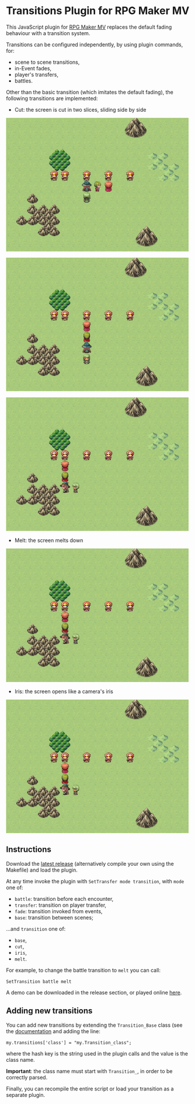Transitions Plugin for RPG Maker MV
===================================

This JavaScript plugin for [RPG Maker MV](http://www.rpgmakerweb.com/products/programs/rpg-maker-mv) replaces the default fading behaviour with a transition system.

Transitions can be configured independently, by using plugin commands, for:
- scene to scene transitions,
- in-Event fades,
- player's transfers,
- battles.

Other than the basic transition (which imitates the default fading), the following transitions are implemented:

- Cut: the screen is cut in two slices, sliding side by side

![Cut battle transition](screenshots/battlecut.gif)

![Cut fade transition](screenshots/fadecut.gif)

![Cut transfer transition](screenshots/transfercut.gif)

- Melt: the screen melts down

![Melt transfer transition](screenshots/transfermelt.gif)

- Iris: the screen opens like a camera's iris

![Iris transfer transition](screenshots/transferiris.gif)


Instructions
------------

Download the [latest release](releases/latest) (alternatively compile your own using the Makefile) and load the plugin.

At any time invoke the plugin with `SetTransfer mode transition`, with `mode` one of:
- `battle`: transition before each encounter,
- `transfer`: transition on player transfer,
- `fade`: transition invoked from events,
- `base`: transition between scenes;

...and `transition` one of:
- `base`,
- `cut`,
- `iris`,
- `melt`.

For example, to change the battle transition to `melt` you can call:

    SetTransition battle melt

A demo can be downloaded in the release section, or played online [here](https://strontiumaluminate.altervista.org/transitions/).

Adding new transitions
----------------------

You can add new transitions by extending the `Transition_Base` class (see the [documentation](https://HashakGik.github/Transitions-RMMV) and adding the line:

    my.transitions['class'] = "my.Transition_class";

where the hash key is the string used in the plugin calls and the value is the class name.

**Important**: the class name must start with `Transition_`, in order to be correctly parsed.

Finally, you can recompile the entire script or load your transition as a separate plugin.